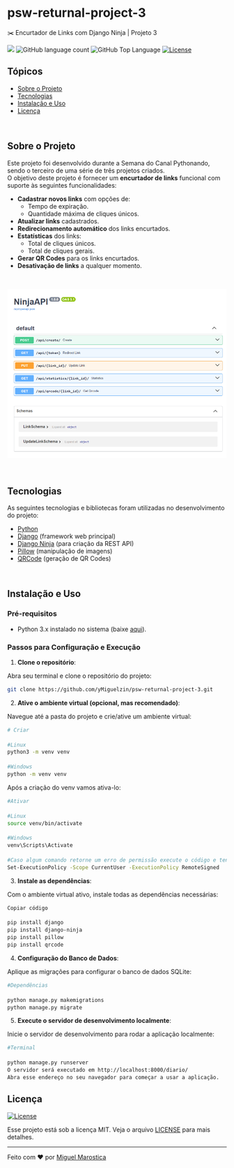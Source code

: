 # psw-returnal-project-3
✂️ Encurtador de Links com Django Ninja | Projeto 3

<p>
  <img src="https://img.shields.io/badge/made%20by-Miguel%20Marostica-FF0000?style=flat-square">
  <img alt="GitHub language count" src="https://img.shields.io/github/languages/count/yMiguelzin/psw-returnal-project-3?color=FF0000&style=flat-square">
  <img alt="GitHub Top Language" src="https://img.shields.io/github/languages/top/yMiguelzin/psw-returnal-project-3?color=FF0000&style=flat-square">
  <a href="https://opensource.org/licenses/MIT">
    <img alt="License" src="https://img.shields.io/badge/license-MIT-FF0000?style=flat-square">
  </a>
</p>

## Tópicos

- [Sobre o Projeto](#sobre-o-projeto)
- [Tecnologias](#tecnologias)
- [Instalação e Uso](#instalação-e-uso)
- [Licença](#licença)

<br>

## Sobre o Projeto

Este projeto foi desenvolvido durante a Semana do Canal Pythonando, sendo o terceiro de uma série de três projetos criados.  
O objetivo deste projeto é fornecer um **encurtador de links** funcional com suporte às seguintes funcionalidades:

- **Cadastrar novos links** com opções de:
  - Tempo de expiração.
  - Quantidade máxima de cliques únicos.
- **Atualizar links** cadastrados.
- **Redirecionamento automático** dos links encurtados.
- **Estatísticas** dos links:
  - Total de cliques únicos.
  - Total de cliques gerais.
- **Gerar QR Codes** para os links encurtados.
- **Desativação de links** a qualquer momento.

<br>

<p align="center">
  <img src="NinjaAPI.png" alt="Swagger">
</p>

<br>

## Tecnologias

As seguintes tecnologias e bibliotecas foram utilizadas no desenvolvimento do projeto:

- [Python](https://www.python.org/)
- [Django](https://www.djangoproject.com/) (framework web principal)
- [Django Ninja](https://django-ninja.rest-framework.com/) (para criação da REST API)
- [Pillow](https://python-pillow.org/) (manipulação de imagens)
- [QRCode](https://github.com/lincolnloop/python-qrcode) (geração de QR Codes)

<br>

## Instalação e Uso

### Pré-requisitos

- Python 3.x instalado no sistema (baixe [aqui](https://www.python.org/downloads/)).

### Passos para Configuração e Execução

1. **Clone o repositório**:

Abra seu terminal e clone o repositório do projeto:

  ```bash
  git clone https://github.com/yMiguelzin/psw-returnal-project-3.git

  ```
 
2. **Ative o ambiente virtual (opcional, mas recomendado)**:

  Navegue até a pasta do projeto e crie/ative um ambiente virtual:

  ```bash
  # Criar
    
  #Linux
  python3 -m venv venv
    
  #Windows
  python -m venv venv

  ```

Após a criação do venv vamos ativa-lo:

  ```bash
  #Ativar
  
  #Linux
  source venv/bin/activate
  
  #Windows
  venv\Scripts\Activate

  #Caso algum comando retorne um erro de permissão execute o código e tente novamente:
  Set-ExecutionPolicy -Scope CurrentUser -ExecutionPolicy RemoteSigned

  ```

3. **Instale as dependências**:

  Com o ambiente virtual ativo, instale todas as dependências necessárias:

  ```bash
  Copiar código

  pip install django
  pip install django-ninja
  pip install pillow
  pip install qrcode

  ```

4. **Configuração do Banco de Dados**:

  Aplique as migrações para configurar o banco de dados SQLite:

  ```bash
  #Dependências

  python manage.py makemigrations
  python manage.py migrate

  ```

5. **Execute o servidor de desenvolvimento localmente**:
   
Inicie o servidor de desenvolvimento para rodar a aplicação localmente:

  ```bash
  #Terminal

  python manage.py runserver
  O servidor será executado em http://localhost:8000/diario/
  Abra esse endereço no seu navegador para começar a usar a aplicação.

  ```

## Licença
<a href="https://opensource.org/licenses/MIT">
    <img alt="License" src="https://img.shields.io/badge/license-MIT-FF0000?style=flat-square">
</a>

<br>

Esse projeto está sob a licença MIT. Veja o arquivo [LICENSE](/LICENSE) para mais detalhes.

---

Feito com ❤️ por [Miguel Marostica](https://github.com/yMiguelzin)
